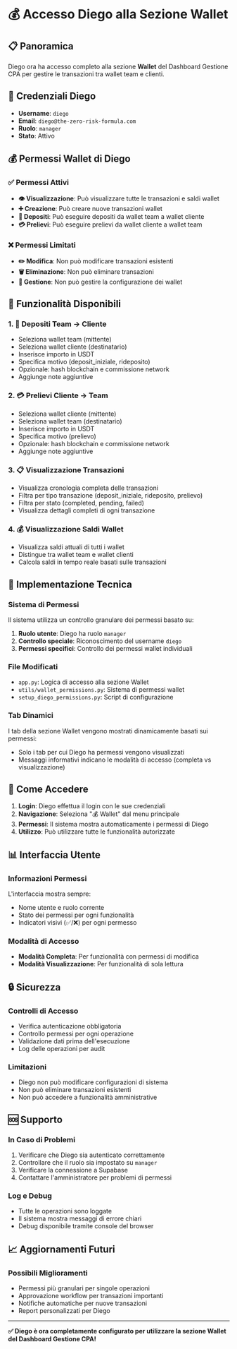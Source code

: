 # 💰 Accesso Diego alla Sezione Wallet

## 📋 Panoramica

Diego ora ha accesso completo alla sezione **Wallet** del Dashboard Gestione CPA per gestire le transazioni tra wallet team e clienti.

## 🔑 Credenziali Diego

- **Username**: `diego`
- **Email**: `diego@the-zero-risk-formula.com`
- **Ruolo**: `manager`
- **Stato**: Attivo

## 💰 Permessi Wallet di Diego

### ✅ Permessi Attivi

- **👁️ Visualizzazione**: Può visualizzare tutte le transazioni e saldi wallet
- **➕ Creazione**: Può creare nuove transazioni wallet
- **💸 Depositi**: Può eseguire depositi da wallet team a wallet cliente
- **💳 Prelievi**: Può eseguire prelievi da wallet cliente a wallet team

### ❌ Permessi Limitati

- **✏️ Modifica**: Non può modificare transazioni esistenti
- **🗑️ Eliminazione**: Non può eliminare transazioni
- **🔧 Gestione**: Non può gestire la configurazione dei wallet

## 🎯 Funzionalità Disponibili

### 1. 💸 Depositi Team → Cliente
- Seleziona wallet team (mittente)
- Seleziona wallet cliente (destinatario)
- Inserisce importo in USDT
- Specifica motivo (deposit_iniziale, rideposito)
- Opzionale: hash blockchain e commissione network
- Aggiunge note aggiuntive

### 2. 💳 Prelievi Cliente → Team
- Seleziona wallet cliente (mittente)
- Seleziona wallet team (destinatario)
- Inserisce importo in USDT
- Specifica motivo (prelievo)
- Opzionale: hash blockchain e commissione network
- Aggiunge note aggiuntive

### 3. 📋 Visualizzazione Transazioni
- Visualizza cronologia completa delle transazioni
- Filtra per tipo transazione (deposit_iniziale, rideposito, prelievo)
- Filtra per stato (completed, pending, failed)
- Visualizza dettagli completi di ogni transazione

### 4. 💰 Visualizzazione Saldi Wallet
- Visualizza saldi attuali di tutti i wallet
- Distingue tra wallet team e wallet clienti
- Calcola saldi in tempo reale basati sulle transazioni

## 🔧 Implementazione Tecnica

### Sistema di Permessi
Il sistema utilizza un controllo granulare dei permessi basato su:

1. **Ruolo utente**: Diego ha ruolo `manager`
2. **Controllo speciale**: Riconoscimento del username `diego`
3. **Permessi specifici**: Controllo dei permessi wallet individuali

### File Modificati
- `app.py`: Logica di accesso alla sezione Wallet
- `utils/wallet_permissions.py`: Sistema di permessi wallet
- `setup_diego_permissions.py`: Script di configurazione

### Tab Dinamici
I tab della sezione Wallet vengono mostrati dinamicamente basati sui permessi:
- Solo i tab per cui Diego ha permessi vengono visualizzati
- Messaggi informativi indicano le modalità di accesso (completa vs visualizzazione)

## 🚀 Come Accedere

1. **Login**: Diego effettua il login con le sue credenziali
2. **Navigazione**: Seleziona "💰 Wallet" dal menu principale
3. **Permessi**: Il sistema mostra automaticamente i permessi di Diego
4. **Utilizzo**: Può utilizzare tutte le funzionalità autorizzate

## 📊 Interfaccia Utente

### Informazioni Permessi
L'interfaccia mostra sempre:
- Nome utente e ruolo corrente
- Stato dei permessi per ogni funzionalità
- Indicatori visivi (✅/❌) per ogni permesso

### Modalità di Accesso
- **Modalità Completa**: Per funzionalità con permessi di modifica
- **Modalità Visualizzazione**: Per funzionalità di sola lettura

## 🔒 Sicurezza

### Controlli di Accesso
- Verifica autenticazione obbligatoria
- Controllo permessi per ogni operazione
- Validazione dati prima dell'esecuzione
- Log delle operazioni per audit

### Limitazioni
- Diego non può modificare configurazioni di sistema
- Non può eliminare transazioni esistenti
- Non può accedere a funzionalità amministrative

## 🆘 Supporto

### In Caso di Problemi
1. Verificare che Diego sia autenticato correttamente
2. Controllare che il ruolo sia impostato su `manager`
3. Verificare la connessione a Supabase
4. Contattare l'amministratore per problemi di permessi

### Log e Debug
- Tutte le operazioni sono loggate
- Il sistema mostra messaggi di errore chiari
- Debug disponibile tramite console del browser

## 📈 Aggiornamenti Futuri

### Possibili Miglioramenti
- Permessi più granulari per singole operazioni
- Approvazione workflow per transazioni importanti
- Notifiche automatiche per nuove transazioni
- Report personalizzati per Diego

---

**✅ Diego è ora completamente configurato per utilizzare la sezione Wallet del Dashboard Gestione CPA!**

